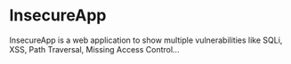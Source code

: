 # InsecureApp

InsecureApp is a web application to show multiple vulnerabilities like SQLi, XSS, Path Traversal,
Missing Access Control...
